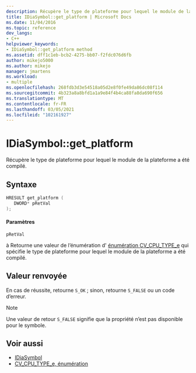 ```yaml
---
description: Récupère le type de plateforme pour lequel le module de la plateforme a été compilé.
title: IDiaSymbol::get_platform | Microsoft Docs
ms.date: 11/04/2016
ms.topic: reference
dev_langs:
- C++
helpviewer_keywords:
- IDiaSymbol::get_platform method
ms.assetid: dff1c1eb-bcb2-4275-bb07-f2fdc076d6fb
author: mikejo5000
ms.author: mikejo
manager: jmartens
ms.workload:
- multiple
ms.openlocfilehash: 268fdb3d3e54518a05d2e8f0fe49da86dc08f114
ms.sourcegitcommit: 4b323a8a8bfd1a1a9e84f4b4ca88fa8da690f656
ms.translationtype: MT
ms.contentlocale: fr-FR
ms.lasthandoff: 03/05/2021
ms.locfileid: "102161927"
---
```

# <a name="idiasymbolget_platform"></a>IDiaSymbol::get_platform
Récupère le type de plateforme pour lequel le module de la plateforme a été compilé.

## <a name="syntax"></a>Syntaxe

```C++
HRESULT get_platform ( 
   DWORD* pRetVal
);
```

#### <a name="parameters"></a>Paramètres
 `pRetVal`

à Retourne une valeur de l’énumération d' [énumération CV_CPU_TYPE_e](../../debugger/debug-interface-access/cv-cpu-type-e.md) qui spécifie le type de plateforme pour lequel le module de la plateforme a été compilé.

## <a name="return-value"></a>Valeur renvoyée
 En cas de réussite, retourne `S_OK` ; sinon, retourne `S_FALSE` ou un code d’erreur.

> [!NOTE]
> Une valeur de retour `S_FALSE` signifie que la propriété n’est pas disponible pour le symbole.

## <a name="see-also"></a>Voir aussi
- [IDiaSymbol](../../debugger/debug-interface-access/idiasymbol.md)
- [CV_CPU_TYPE_e, énumération](../../debugger/debug-interface-access/cv-cpu-type-e.md)
